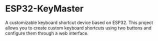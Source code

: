 # ESP32-KeyMaster
A customizable keyboard shortcut device based on ESP32. This project allows you to create custom keyboard shortcuts using two buttons and configure them through a web interface.
